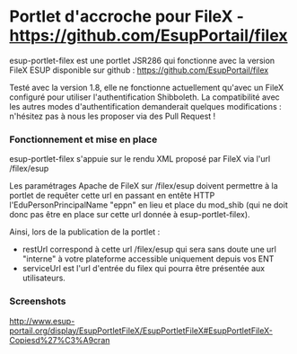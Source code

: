 Portlet d'accroche pour FileX - https://github.com/EsupPortail/filex
============================

esup-portlet-filex est une portlet JSR286 qui fonctionne avec la version FileX ESUP disponible sur github :
https://github.com/EsupPortail/filex

Testé avec la version 1.8, elle ne fonctionne actuellement qu'avec un FileX configuré pour utiliser l'authentification Shibboleth.
La compatibilité avec les autres modes d'authentification demanderait quelques modifications : n'hésitez pas à nous les proposer via des Pull Request !

### Fonctionnement et mise en place

esup-portlet-filex s'appuie sur le rendu XML proposé par FileX via l'url /filex/esup

Les paramétrages Apache de FileX sur /filex/esup doivent permettre à la portlet de requêter cette url en passant en entête HTTP l'EduPersonPrincipalName "eppn" en lieu et place du mod_shib 
(qui ne doit donc pas être en place sur cette url donnée à esup-portlet-filex).

Ainsi, lors de la publication de la portlet : 
* restUrl correspond à cette url /filex/esup qui sera sans doute une url "interne" à votre plateforme accessible uniquement depuis vos ENT
* serviceUrl est l'url d'entrée du filex qui pourra être présentée aux utilisateurs.

### Screenshots
http://www.esup-portail.org/display/EsupPortletFileX/EsupPortletFileX#EsupPortletFileX-Copiesd%27%C3%A9cran

